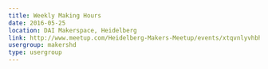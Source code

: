 ```yaml
---
title: Weekly Making Hours
date: 2016-05-25
location: DAI Makerspace, Heidelberg
link: http://www.meetup.com/Heidelberg-Makers-Meetup/events/xtqvnlyvhbhc/
usergroup: makershd
type: usergroup
---
```

